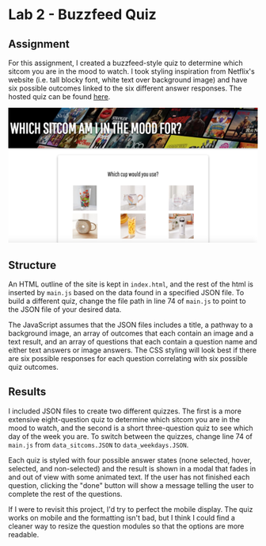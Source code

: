 # Lab 2 - Buzzfeed Quiz

## Assignment
For this assignment, I created a buzzfeed-style quiz to determine which sitcom you are in the mood to watch. I took styling inspiration from Netflix's website (i.e. tall blocky font, white text over background image) and have six possible outcomes linked to the six different answer responses. The hosted quiz can be found [here](https://dartmouth-cs52-19s.github.io/lab2-emmalangfitt/).

<p align="center">
  <img src="imgs/Screenshot.png" title="Screenshot">
</p>

## Structure
An HTML outline of the site is kept in `index.html`, and the rest of the html is inserted by `main.js` based on the data found in a specified JSON file. To build a different quiz, change the file path in line 74 of `main.js` to point to the JSON file of your desired data. 

The JavaScript assumes that the JSON files includes a title, a pathway to a background image, an array of outcomes that each contain an image and a text result, and an array of questions that each contain a question name and either text answers or image answers. The CSS styling will look best if there are six possible responses for each question correlating with six possible quiz outcomes. 

## Results
I included JSON files to create two different quizzes. The first is a more extensive eight-question quiz to determine which sitcom you are in the mood to watch, and the second is a short three-question quiz to see which day of the week you are. To switch between the quizzes, change line 74 of `main.js` from `data_sitcoms.JSON` to `data_weekdays.JSON`.

Each quiz is styled with four possible answer states (none selected, hover, selected, and non-selected) and the result is shown in a modal that fades in and out of view with some animated text. If the user has not finished each question, clicking the "done" button will show a message telling the user to complete the rest of the questions.

If I were to revisit this project, I'd try to perfect the mobile display. The quiz works on mobile and the formatting isn't bad, but I think I could find a cleaner way to resize the question modules so that the options are more readable. 
